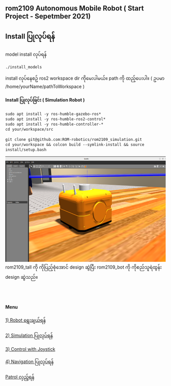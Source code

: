 ## rom2109 Autonomous Mobile Robot ( Start Project - Sepetmber 2021)
## Install ပြုလုပ်ရန် 
model install လုပ်ရန် 
```
./install_models
```
install လုပ်နေစဥ် ros2 workspace dir ကိုမေးပါမယ်။ path ကို ထည့်ပေးပါ။ ( ဥပမာ /home/yourName/pathToWorkspace )

#### Install ပြုလုပ်ခြင်း ( Simulation Robot ) 
```
sudo apt install -y ros-humble-gazebo-ros* 
sudo apt install -y ros-humble-ros2-control*
sudo apt install -y ros-humble-controller-*
cd your/workspace/src

git clone git@github.com:ROM-robotics/rom2109_simulation.git
cd your/workspace && colcon build --symlink-install && source install/setup.bash
```
<img src="images/orange_bot.png" width="619" height="330" />
rom2109_tall ကို ကိုပြည့်စုံအောင် design ဆွဲပြီး rom2109_bot ကို ကိုစည်သူရဲထွန်း design ဆွဲသည်။

<br><br>
#### Menu
<a href="https://github.com/ROM-robotics/rom2109_simulation/tree/humble-slam/rom2109_description"> 1)  Robot ရွေးချယ်ရန် </a><br><br>
<a href="https://github.com/ROM-robotics/rom2109_simulation/tree/humble-slam/rom2109_gazebo"> 2)  Simulation ပြုလုပ်ရန်</a> <br><br>
<a href="https://github.com/ROM-robotics/rom2109_simulation/tree/humble-slam/rom_robotics_joy"> 3)  Control with Joystick </a> <br><br>
<a href="https://github.com/ROM-robotics/rom2109_simulation/tree/humble-slam/rom2109_nav2"> 4)  Navigation ပြုလုပ်ရန်</a> <br><br>
<a href="https://github.com/ROM-robotics/rom2109_simulation/tree/humble-slam/rom2109_autonomy"> Patrol လှည့်ရန် </a><br>

